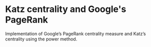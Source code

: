 # Katz centrality and Google's PageRank

Implementation of  Google’s PageRank centrality measure and Katz’s centrality using the power method.


